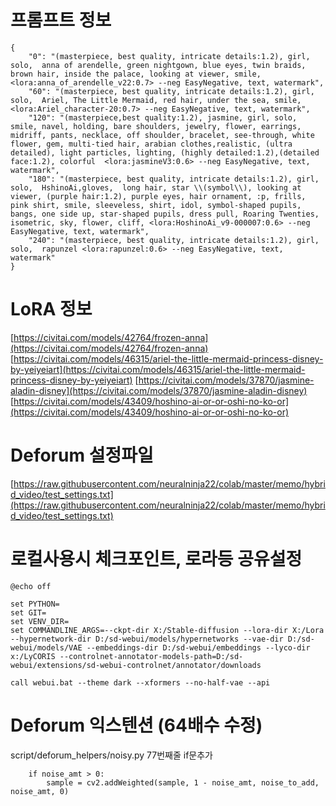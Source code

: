 # 프롬프트 정보

```
{
    "0": "(masterpiece, best quality, intricate details:1.2), girl, solo,  anna of arendelle, green nightgown, blue eyes, twin braids, brown hair, inside the palace, looking at viewer, smile, <lora:anna_of_arendelle_v22:0.7> --neg EasyNegative, text, watermark",
    "60": "(masterpiece, best quality, intricate details:1.2), girl, solo,  Ariel, The Little Mermaid, red hair, under the sea, smile, <lora:Ariel_character-20:0.7> --neg EasyNegative, text, watermark",
    "120": "(masterpiece,best quality:1.2), jasmine, girl, solo, smile, navel, holding, bare shoulders, jewelry, flower, earrings, midriff, pants, necklace, off shoulder, bracelet, see-through, white flower, gem, multi-tied hair, arabian clothes,realistic, (ultra detailed), light particles, lighting, (highly detailed:1.2),(detailed face:1.2), colorful  <lora:jasmineV3:0.6> --neg EasyNegative, text, watermark",
    "180": "(masterpiece, best quality, intricate details:1.2), girl, solo,  HshinoAi,gloves,  long hair, star \\(symbol\\), looking at viewer, (purple hair:1.2), purple eyes, hair ornament, :p, frills, pink shirt, smile, sleeveless, shirt, idol, symbol-shaped pupils, bangs, one side up, star-shaped pupils, dress pull, Roaring Twenties, isometric, sky, flower, cliff, <lora:HoshinoAi_v9-000007:0.6> --neg EasyNegative, text, watermark",
    "240": "(masterpiece, best quality, intricate details:1.2), girl, solo,  rapunzel <lora:rapunzel:0.6> --neg EasyNegative, text, watermark"
}
```

# LoRA 정보

[https://civitai.com/models/42764/frozen-anna](https://civitai.com/models/42764/frozen-anna)
[https://civitai.com/models/46315/ariel-the-little-mermaid-princess-disney-by-yeiyeiart](https://civitai.com/models/46315/ariel-the-little-mermaid-princess-disney-by-yeiyeiart)
[https://civitai.com/models/37870/jasmine-aladin-disney](https://civitai.com/models/37870/jasmine-aladin-disney)
[https://civitai.com/models/43409/hoshino-ai-or-or-oshi-no-ko-or](https://civitai.com/models/43409/hoshino-ai-or-or-oshi-no-ko-or)

# Deforum 설정파일

[https://raw.githubusercontent.com/neuralninja22/colab/master/memo/hybrid_video/test_settings.txt](https://raw.githubusercontent.com/neuralninja22/colab/master/memo/hybrid_video/test_settings.txt)

# 로컬사용시 체크포인트, 로라등 공유설정

```
@echo off

set PYTHON=
set GIT=
set VENV_DIR=
set COMMANDLINE_ARGS=--ckpt-dir X:/Stable-diffusion --lora-dir X:/Lora --hypernetwork-dir D:/sd-webui/models/hypernetworks --vae-dir D:/sd-webui/models/VAE --embeddings-dir D:/sd-webui/embeddings --lyco-dir x:/LyCORIS --controlnet-annotator-models-path=D:/sd-webui/extensions/sd-webui-controlnet/annotator/downloads

call webui.bat --theme dark --xformers --no-half-vae --api
```

# Deforum 익스텐션 (64배수 수정)

script/deforum_helpers/noisy.py 77번째줄 if문추가

```
    if noise_amt > 0:
        sample = cv2.addWeighted(sample, 1 - noise_amt, noise_to_add, noise_amt, 0)

```
